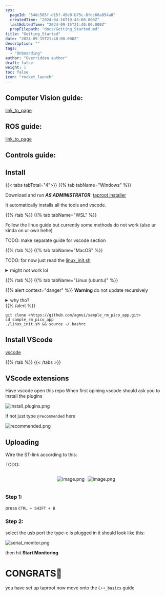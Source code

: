 ```yaml
---
sys:
  pageId: "54dc585f-d15f-45d0-b75c-8fdc66a854a8"
  createdTime: "2024-04-16T19:43:00.000Z"
  lastEditedTime: "2024-09-15T21:40:00.000Z"
  propFilepath: "docs/Getting_Started.md"
title: "Getting_Started"
date: "2024-09-15T21:40:00.000Z"
description: ""
tags:
  - "Onboarding"
author: "Overridden author"
draft: false
weight: 1
toc: false
icon: "rocket_launch"
---
```


## Computer Vision guide:

[link_to_page](86d45bc0-388b-4d26-8848-44f255f73d0e)

## ROS guide:

[link_to_page](3c76c1de-ec8f-46d6-8b0a-294005edc2d5)

## Controls guide:

## Install

{{< tabs tabTotal="4">}}
{{% tab tabName="Windows" %}}

Download and run _**AS ADMINISTRATOR**_: [taproot installer](https://github.com/Thornbots/TeachingFreshies/releases/tag/1.0)

It automatically installs all the tools and vscode.

{{% /tab %}}
{{% tab tabName="WSL" %}}

Follow the linux guide but currently some methods do not work (also ur kinda on ur own hehe)

TODO: make separate guide for vscode section

{{% /tab %}}
{{% tab tabName="MacOS" %}}

TODO: for now just read the [linux_init.sh](https://github.com/agmui/sample_rm_pico_app/blob/main/linux_init.sh)

<details>
<summary>might not work lol</summary>

`brew install libusb pkg-config`

Next install: [vscode](https://code.visualstudio.com/Download)

</details>

{{% /tab %}}
{{% tab tabName="Linux (ubuntu)" %}}

{{% alert context="danger" %}}
**Warning** do not update recursively
<details>
<summary>why tho?</summary>
There are some submodules that may go on for a while (like tinyusb) and I highly
recommend you don't need to get them.
If you want to see what submodules I update just look in `linux_init.sh`
</details>
{{% /alert %}}

```shell
git clone <https://github.com/agmui/sample_rm_pico_app.git>
cd sample_rm_pico_app
./linux_init.sh && source ~/.bashrc
```

## Install VScode

[vscode](https://code.visualstudio.com/Download)

{{% /tab %}}
{{< /tabs >}}

## VScode extensions

Have vscode open this repo
When first opining vscode should ask you to install the plugins

![install_plugins.png](https://prod-files-secure.s3.us-west-2.amazonaws.com/d518164a-d88e-44d1-a4ee-3adb3bd8bce0/89bd30f0-1825-4e77-867b-0a41ce370880/install_plugins.png?X-Amz-Algorithm=AWS4-HMAC-SHA256&X-Amz-Content-Sha256=UNSIGNED-PAYLOAD&X-Amz-Credential=ASIAZI2LB466V5OUESQV%2F20250424%2Fus-west-2%2Fs3%2Faws4_request&X-Amz-Date=20250424T170729Z&X-Amz-Expires=3600&X-Amz-Security-Token=IQoJb3JpZ2luX2VjEIH%2F%2F%2F%2F%2F%2F%2F%2F%2F%2FwEaCXVzLXdlc3QtMiJGMEQCIBN%2BITbV9BjwnhXznXW6QdPg%2BOyKxyjyddnynkTesMBfAiB24sn1OAvyiiZB%2BudZJAuDZ1A9vBe7u7mKSMc%2Be%2FrbMyr%2FAwgaEAAaDDYzNzQyMzE4MzgwNSIM0Okn3yg4B4w6z%2BSIKtwDZf4%2BHdWrbRiYqj3N8iQUpL%2BipQeC4OSiRox%2FvJ4hjDSEyOU6b1hyJy4LFRxNvy1JGX27%2BcWxhYNtOW21f9c72aWIJ8g3VzJjJJzpDrP4C1vC5F7QqqiZ7XuMv%2BllZbsGdJ%2FKGDYVMVQi45mZ9UXiZ5JIaauEemmWAEMBlDYPOACe2N5bs14%2B0jWyZ1x2%2FdjPiHwfxNVgno6f4thOu3EgbB99QhBzW8NB32OzzIzxa731SXx9wuzCvveotiK0ENBwTl17REmXtqzi6fchIgxUMbMV2VWB1ZxFAhHco272y1KTb8IfmF4YnhrhSKMa8f3XAIqsd6XePs4UXsHCiqZ7opcWqAREQ9jgncmM5t3Na71YGEtfnbV%2Bm4ZuLTvUMQerfENqXyESgQ2%2BMQ1HFxjFL9Yu%2Bni2QO23rGDLIbLckPhf3rCtJmQS1lvOHgGb9yBeQgMzHF1khPFAamwwY5Mb50zMurR5%2BY3pQuADenXhYHVmcahLop%2BZve9WIv%2BlByrdIGKqW4OeBY5aUwIL8XZf%2B2OxFiC7fdejZBSMlGm6X0IVwMHTvcXumnRmQbQticT6xX5N9Rhr1BkayIk3HwndKDz%2BB2ykxXKAtSDvc2DZtbu7q%2BGV7tewAijic80wl9WpwAY6pgEbzzBqk5q7rzc1F3oIFJQ7n1zc7R22EErapAa%2BZL%2BLbDIDTbeBxTtY3YFhIjYTiduBKU%2FBFprLMvB29Pcta%2BFikGZP7zsGn9epVSzpRwFwoAVxh%2BJdrY5kBFhBmS7ChjHqVLMUA9uFJDEhu1W1FZqTxYoPQGcOri3iDHfIz4Xb%2B%2BzVGaGZhpJxpd841ONkvI00Z2nXzZSu3BtIOPHkKsp%2BKbhkh7a6&X-Amz-Signature=0aca3570201dc4a36f5b4bd21f9605eeaa5ca03cf0c4a0123a8a909a61034f33&X-Amz-SignedHeaders=host&x-id=GetObject)

If not just type `@recommended` here  

![recommended.png](https://prod-files-secure.s3.us-west-2.amazonaws.com/d518164a-d88e-44d1-a4ee-3adb3bd8bce0/61e661e9-5d85-4dfc-be0d-8d2097a5e793/recommended.png?X-Amz-Algorithm=AWS4-HMAC-SHA256&X-Amz-Content-Sha256=UNSIGNED-PAYLOAD&X-Amz-Credential=ASIAZI2LB466V5OUESQV%2F20250424%2Fus-west-2%2Fs3%2Faws4_request&X-Amz-Date=20250424T170729Z&X-Amz-Expires=3600&X-Amz-Security-Token=IQoJb3JpZ2luX2VjEIH%2F%2F%2F%2F%2F%2F%2F%2F%2F%2FwEaCXVzLXdlc3QtMiJGMEQCIBN%2BITbV9BjwnhXznXW6QdPg%2BOyKxyjyddnynkTesMBfAiB24sn1OAvyiiZB%2BudZJAuDZ1A9vBe7u7mKSMc%2Be%2FrbMyr%2FAwgaEAAaDDYzNzQyMzE4MzgwNSIM0Okn3yg4B4w6z%2BSIKtwDZf4%2BHdWrbRiYqj3N8iQUpL%2BipQeC4OSiRox%2FvJ4hjDSEyOU6b1hyJy4LFRxNvy1JGX27%2BcWxhYNtOW21f9c72aWIJ8g3VzJjJJzpDrP4C1vC5F7QqqiZ7XuMv%2BllZbsGdJ%2FKGDYVMVQi45mZ9UXiZ5JIaauEemmWAEMBlDYPOACe2N5bs14%2B0jWyZ1x2%2FdjPiHwfxNVgno6f4thOu3EgbB99QhBzW8NB32OzzIzxa731SXx9wuzCvveotiK0ENBwTl17REmXtqzi6fchIgxUMbMV2VWB1ZxFAhHco272y1KTb8IfmF4YnhrhSKMa8f3XAIqsd6XePs4UXsHCiqZ7opcWqAREQ9jgncmM5t3Na71YGEtfnbV%2Bm4ZuLTvUMQerfENqXyESgQ2%2BMQ1HFxjFL9Yu%2Bni2QO23rGDLIbLckPhf3rCtJmQS1lvOHgGb9yBeQgMzHF1khPFAamwwY5Mb50zMurR5%2BY3pQuADenXhYHVmcahLop%2BZve9WIv%2BlByrdIGKqW4OeBY5aUwIL8XZf%2B2OxFiC7fdejZBSMlGm6X0IVwMHTvcXumnRmQbQticT6xX5N9Rhr1BkayIk3HwndKDz%2BB2ykxXKAtSDvc2DZtbu7q%2BGV7tewAijic80wl9WpwAY6pgEbzzBqk5q7rzc1F3oIFJQ7n1zc7R22EErapAa%2BZL%2BLbDIDTbeBxTtY3YFhIjYTiduBKU%2FBFprLMvB29Pcta%2BFikGZP7zsGn9epVSzpRwFwoAVxh%2BJdrY5kBFhBmS7ChjHqVLMUA9uFJDEhu1W1FZqTxYoPQGcOri3iDHfIz4Xb%2B%2BzVGaGZhpJxpd841ONkvI00Z2nXzZSu3BtIOPHkKsp%2BKbhkh7a6&X-Amz-Signature=00c1d47aee68de873572b9660ba694ef987d20b4d8b1e51eab310105c5952a9b&X-Amz-SignedHeaders=host&x-id=GetObject)

## Uploading

Wire the ST-link according to this:

TODO:

<div style="display: flex;flex-direction: row; column-gap:10px; max-width: 630px;justify-content: center;">
<div>

![image.png](https://prod-files-secure.s3.us-west-2.amazonaws.com/d518164a-d88e-44d1-a4ee-3adb3bd8bce0/210ecb78-1116-4d7b-b9b7-2292f66fa2c2/image.png?X-Amz-Algorithm=AWS4-HMAC-SHA256&X-Amz-Content-Sha256=UNSIGNED-PAYLOAD&X-Amz-Credential=ASIAZI2LB4663DQDG6VJ%2F20250424%2Fus-west-2%2Fs3%2Faws4_request&X-Amz-Date=20250424T170731Z&X-Amz-Expires=3600&X-Amz-Security-Token=IQoJb3JpZ2luX2VjEIH%2F%2F%2F%2F%2F%2F%2F%2F%2F%2FwEaCXVzLXdlc3QtMiJGMEQCIGOiQT4AE8d%2BN2SnYB0j24bq5K%2FAn84chGuJGWo4VvNoAiAs6ieNX4D6UlnRMb1x5bC31M%2FdQ5neICKEkAcYHKMlOCr%2FAwgaEAAaDDYzNzQyMzE4MzgwNSIMShHztgDuShu1cLJrKtwDNU1OX3WV6nVwL%2BG2s4WcSHQbU0xXXxp8DV%2F5A14i1qMdmwoH9jxwa%2B9%2BzqLfXV%2BeYjOYcTC0EMQ8L42jwvvgDDlAMAD%2FKZ2L2ogFfydkmJ87DOS16P6kflVuqsTS9BqiBmXm6mnKkRaVEPikxiZ7ASGiT5Pmi8DxUYYZoE3j6%2FVJWTCTPTRlV7pfTArfSFmy9A7oMFarjscRVO%2Feqx0gkokOcw%2BeP%2Bq9OZ%2FDbdrrs4RZSXLkHxTZGtZ%2FgrzoJ9JQgqqjsKucfpkqr1O%2BS8iLHQeml7l00IUQW97o0dzNWq87sHeCcldS%2BINie9y%2BokwgHnio%2FbH2ngSUx%2F5r%2Bq28tTskFqVzW1JzscBXMr7C%2FJWlgzaiLZr%2FRhGkbW0EDdweCQbNznOwJBrygS28cYDBHZIvcIuUBmV022wISOjIolEt%2FpZSxVHA6Ggbu%2FoTZtnGIijHljf3jZlLyE9djTAr2vwkdOhmN86ZkKoi9DUW83m%2BBrog%2FAFwsyI132kWSy0seuMHKoDmI64A7W%2F9Qrkk4NDalS%2BuXIADfzku6G0KQ5tXnPN4k2JgEK4MvVhw4ci%2FyNx1MuPJwq6Rl975qQdsV4WdLHrUqkGTeYUDH6Lsdrc9Xm2JwL0OwAfvE44w69WpwAY6pgHzunYa46HRdHzcRxxooRDNzLS%2B2KKt7zlVuPmikzjaJuWOp2Qc%2FQP7Q98IeGorBF6Lw7vHm7xtUm8V13pKolOa9jJ1dVps0%2FTd7ytVltdr%2FcPzq%2FKlTzfkL8SR7lUaG5YRiLKE8H11qXHHqynCFvA2toAdN03%2F6PS%2BKsQEPfeFjw4PLxhj5acijL15Z4548j8z8avW2OyJ4vQOvkZ7Ag3fwkIJUu6s&X-Amz-Signature=d73c8dd5f30d91fb1eb4c46967e3267d63b15a637bcd231b0e83c8ec25211453&X-Amz-SignedHeaders=host&x-id=GetObject)

</div>
<div>

![image.png](https://prod-files-secure.s3.us-west-2.amazonaws.com/d518164a-d88e-44d1-a4ee-3adb3bd8bce0/33a0fd0f-8ca6-4a86-8e09-26e95ded1fff/image.png?X-Amz-Algorithm=AWS4-HMAC-SHA256&X-Amz-Content-Sha256=UNSIGNED-PAYLOAD&X-Amz-Credential=ASIAZI2LB466VYVJGREF%2F20250424%2Fus-west-2%2Fs3%2Faws4_request&X-Amz-Date=20250424T170732Z&X-Amz-Expires=3600&X-Amz-Security-Token=IQoJb3JpZ2luX2VjEIH%2F%2F%2F%2F%2F%2F%2F%2F%2F%2FwEaCXVzLXdlc3QtMiJHMEUCIQDWnQEsY8Fo8H3glO5SXZPjHOUqxSQHZUO%2Ba6zuFGHWQAIgSrBzIfWiTjxh2zdbjIPQANy%2FakJladSSHwAb%2F00A1%2BIq%2FwMIGhAAGgw2Mzc0MjMxODM4MDUiDDF1%2FxjX%2FZDRUaZJ%2BSrcA1MVMcQ34X4rJOCBF7gjMvto%2BqKU5uiQSSbdqYncj19DBawhO3bDgZV44gciD4Q6Rdgj8x26snQYT40bCTiRYi8Y7xov7TvSH8bnEAWeqIm%2B3RIBgIzgsshMNDmnT8EIDgRdm3s4H6ZbrWhMy8lGMUYkfJHgjYmHP5Sy4G%2FdlyLzVhh5c7EEy3h5kOqr9IR51j%2FO983jXY6vJnjeUnT0vatNvxjKL%2FCvAF1rVxhcBbhXI8WwPNCTCPeFF%2F9GHKtN654qUEnALnjJ%2Br3mnzieTpHOqQx9BZ80Az3I1DDh%2BdCmIvt%2BBP2jNOeHV%2FDFy2WVkvaak5hMJKU4MpVa7wvO1cugfh55a3xXHmeUmJgGKMT1KQbCjfyTgQsdKmsfLs%2BlT5nr9yedZ1pgWU3%2B7G92xBY67dyb0j3b9T6968pl1fD5HRbEhWwjFWbRf4PUq2Sc5Zqo5J0WJ8jjz4mzlQOoctbT97G38ImHhR0a8M%2FydLLcta%2FYxl2rR%2B0BYrbDla9HS%2Bp%2FBOZ5c7Cw9w9DM7TIm3MzLleWC2gYia3Uf8BXAixFSea4k8CjGv7R7nFf6kIaLPjd8ncjnhfprIjHtV47mHJTBrpBXarq1hkeB6ThFr46pQfnp8R0NhWDU%2FobMM7VqcAGOqUBe%2BirMdJRGUgwFHWnmebuV5il3xNTuIdQgOxzrdpaHa%2F4U6541b1%2FBWakLC8%2FfU9IoSeJq4SUCpLGZ2W9mrC4hGMYQuIKjRCH5Q4%2BRR8V2SEH8BOo5buxAIwliqCpvvGagTPLFP0BNizeTFR2Txy9lH3036ZZ75iIU0m90P3tynbELTtEPCNMAN2NaJ1FKlh6y3uowFNv4DUU%2Br10I%2FvHPvylsHNl&X-Amz-Signature=3085b8d3d4c0be8de3dae63153710fc35354026809764946364ebb055454f319&X-Amz-SignedHeaders=host&x-id=GetObject)

</div>
</div>

### Step 1:

press `CTRL + SHIFT + B`

### Step 2:

select the usb port the type-c is plugged in it should look like this:

![serial_monitor.png](https://prod-files-secure.s3.us-west-2.amazonaws.com/d518164a-d88e-44d1-a4ee-3adb3bd8bce0/f03f4774-05d4-4393-b6a0-d5efb6d315ab/serial_monitor.png?X-Amz-Algorithm=AWS4-HMAC-SHA256&X-Amz-Content-Sha256=UNSIGNED-PAYLOAD&X-Amz-Credential=ASIAZI2LB466V5OUESQV%2F20250424%2Fus-west-2%2Fs3%2Faws4_request&X-Amz-Date=20250424T170729Z&X-Amz-Expires=3600&X-Amz-Security-Token=IQoJb3JpZ2luX2VjEIH%2F%2F%2F%2F%2F%2F%2F%2F%2F%2FwEaCXVzLXdlc3QtMiJGMEQCIBN%2BITbV9BjwnhXznXW6QdPg%2BOyKxyjyddnynkTesMBfAiB24sn1OAvyiiZB%2BudZJAuDZ1A9vBe7u7mKSMc%2Be%2FrbMyr%2FAwgaEAAaDDYzNzQyMzE4MzgwNSIM0Okn3yg4B4w6z%2BSIKtwDZf4%2BHdWrbRiYqj3N8iQUpL%2BipQeC4OSiRox%2FvJ4hjDSEyOU6b1hyJy4LFRxNvy1JGX27%2BcWxhYNtOW21f9c72aWIJ8g3VzJjJJzpDrP4C1vC5F7QqqiZ7XuMv%2BllZbsGdJ%2FKGDYVMVQi45mZ9UXiZ5JIaauEemmWAEMBlDYPOACe2N5bs14%2B0jWyZ1x2%2FdjPiHwfxNVgno6f4thOu3EgbB99QhBzW8NB32OzzIzxa731SXx9wuzCvveotiK0ENBwTl17REmXtqzi6fchIgxUMbMV2VWB1ZxFAhHco272y1KTb8IfmF4YnhrhSKMa8f3XAIqsd6XePs4UXsHCiqZ7opcWqAREQ9jgncmM5t3Na71YGEtfnbV%2Bm4ZuLTvUMQerfENqXyESgQ2%2BMQ1HFxjFL9Yu%2Bni2QO23rGDLIbLckPhf3rCtJmQS1lvOHgGb9yBeQgMzHF1khPFAamwwY5Mb50zMurR5%2BY3pQuADenXhYHVmcahLop%2BZve9WIv%2BlByrdIGKqW4OeBY5aUwIL8XZf%2B2OxFiC7fdejZBSMlGm6X0IVwMHTvcXumnRmQbQticT6xX5N9Rhr1BkayIk3HwndKDz%2BB2ykxXKAtSDvc2DZtbu7q%2BGV7tewAijic80wl9WpwAY6pgEbzzBqk5q7rzc1F3oIFJQ7n1zc7R22EErapAa%2BZL%2BLbDIDTbeBxTtY3YFhIjYTiduBKU%2FBFprLMvB29Pcta%2BFikGZP7zsGn9epVSzpRwFwoAVxh%2BJdrY5kBFhBmS7ChjHqVLMUA9uFJDEhu1W1FZqTxYoPQGcOri3iDHfIz4Xb%2B%2BzVGaGZhpJxpd841ONkvI00Z2nXzZSu3BtIOPHkKsp%2BKbhkh7a6&X-Amz-Signature=301bf255955aae50310efc2933873d1312d51a16128b06e6a3e1ae6003a87c2c&X-Amz-SignedHeaders=host&x-id=GetObject)

then hit **Start Monitoring**

# CONGRATS🎉

you have set up taproot now move onto the `C++_basics` guide
